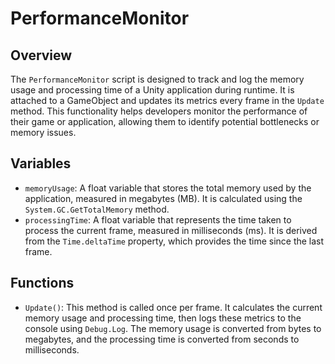 # PerformanceMonitor

## Overview
The `PerformanceMonitor` script is designed to track and log the memory usage and processing time of a Unity application during runtime. It is attached to a GameObject and updates its metrics every frame in the `Update` method. This functionality helps developers monitor the performance of their game or application, allowing them to identify potential bottlenecks or memory issues.

## Variables
- `memoryUsage`: A float variable that stores the total memory used by the application, measured in megabytes (MB). It is calculated using the `System.GC.GetTotalMemory` method.
- `processingTime`: A float variable that represents the time taken to process the current frame, measured in milliseconds (ms). It is derived from the `Time.deltaTime` property, which provides the time since the last frame.

## Functions
- `Update()`: This method is called once per frame. It calculates the current memory usage and processing time, then logs these metrics to the console using `Debug.Log`. The memory usage is converted from bytes to megabytes, and the processing time is converted from seconds to milliseconds.